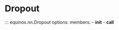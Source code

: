 # Dropout

::: equinox.nn.Dropout
    options:
        members:
            - __init__
            - __call__
